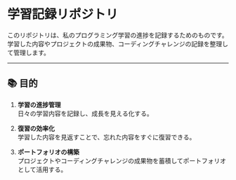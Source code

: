 # 学習記録リポジトリ

このリポジトリは、私のプログラミング学習の進捗を記録するためのものです。学習した内容やプロジェクトの成果物、コーディングチャレンジの記録を整理して管理します。

---

## 📚 目的

1. **学習の進捗管理**  
   日々の学習内容を記録し、成長を見える化する。

2. **復習の効率化**  
   学習した内容を見返すことで、忘れた内容をすぐに復習できる。

3. **ポートフォリオの構築**  
   プロジェクトやコーディングチャレンジの成果物を蓄積してポートフォリオとして活用する。

